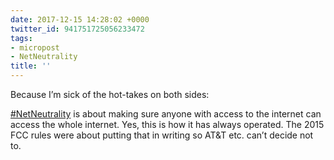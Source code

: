 ```yaml
---
date: 2017-12-15 14:28:02 +0000
twitter_id: 941751725056233472
tags:
- micropost
- NetNeutrality
title: ''
---
```


Because I’m sick of the hot-takes on both sides:

[#NetNeutrality](https://twitter.com/hashtag/NetNeutrality) is about making sure anyone with access to the internet can access the whole internet. Yes, this is how it has always operated. The 2015 FCC rules were about putting that in writing so AT&amp;T etc. can’t decide not to.
